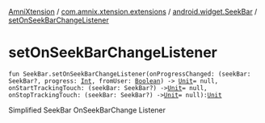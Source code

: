 [AmniXtension](../../index.md) / [com.amnix.xtension.extensions](../index.md) / [android.widget.SeekBar](index.md) / [setOnSeekBarChangeListener](./set-on-seek-bar-change-listener.md)

# setOnSeekBarChangeListener

`fun SeekBar.setOnSeekBarChangeListener(onProgressChanged: (seekBar: SeekBar?, progress: `[`Int`](https://kotlinlang.org/api/latest/jvm/stdlib/kotlin/-int/index.html)`, fromUser: `[`Boolean`](https://kotlinlang.org/api/latest/jvm/stdlib/kotlin/-boolean/index.html)`) -> `[`Unit`](https://kotlinlang.org/api/latest/jvm/stdlib/kotlin/-unit/index.html)` = null, onStartTrackingTouch: (seekBar: SeekBar?) -> `[`Unit`](https://kotlinlang.org/api/latest/jvm/stdlib/kotlin/-unit/index.html)` = null, onStopTrackingTouch: (seekBar: SeekBar?) -> `[`Unit`](https://kotlinlang.org/api/latest/jvm/stdlib/kotlin/-unit/index.html)` = null): `[`Unit`](https://kotlinlang.org/api/latest/jvm/stdlib/kotlin/-unit/index.html)

Simplified SeekBar OnSeekBarChange Listener

